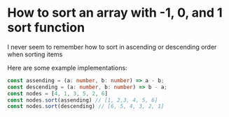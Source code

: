# How to sort an array with -1, 0, and 1 sort function

I never seem to remember how to sort in ascending or descending order when sorting items

Here are some example implementations:

```ts
const assending = (a: number, b: number) => a - b;
const descending = (a: number, b: number) => b - a;
const nodes = [4, 1, 3, 5, 2, 6]
const nodes.sort(assending) // [1, 2,3, 4, 5, 6]
const nodes.sort(descending) // [6, 5, 4, 3, 2, 1]
```